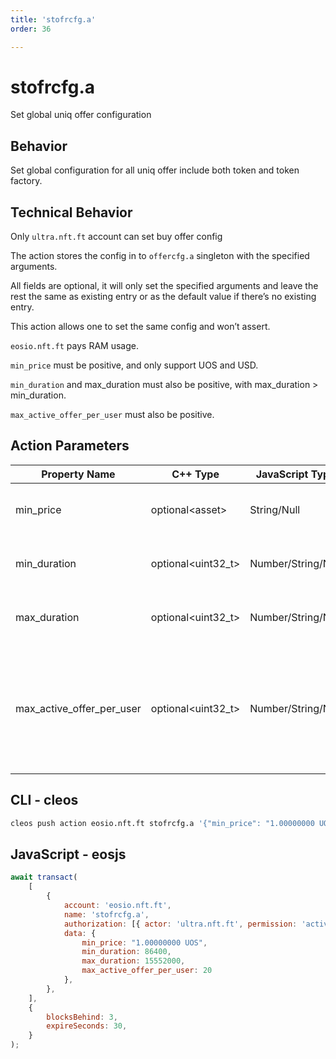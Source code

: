 ```yaml
---
title: 'stofrcfg.a'
order: 36

---
```


# stofrcfg.a

Set global uniq offer configuration

## Behavior

Set global configuration for all uniq offer include both token and token factory.

## Technical Behavior

Only `ultra.nft.ft` account can set buy offer config

The action stores the config in to `offercfg.a` singleton with the specified arguments.

All fields are optional, it will only set the specified arguments and leave the rest the same as existing entry or as the default value if there’s no existing entry.

This action allows one to set the same config and won’t assert.

`eosio.nft.ft` pays RAM usage.

`min_price` must be positive, and only support UOS and USD.

`min_duration` and max_duration must also be positive, with max_duration > min_duration.

`max_active_offer_per_user` must also be positive.

## Action Parameters

| Property Name             | C++ Type            | JavaScript Type    | Definition                                                              |
| ------------------------- | ------------------- | ------------------ | ----------------------------------------------------------------------- |
| min_price                 | optional\<asset>    | String/Null        | Minimum allowed offer price                                             |
| min_duration              | optional\<uint32_t> | Number/String/Null | Minimum allowed offer duration                                          |
| max_duration              | optional\<uint32_t> | Number/String/Null | Maximum allowed offer duration                                          |
| max_active_offer_per_user | optional\<uint32_t> | Number/String/Null | Maximum allowed offer number, in includes both token and factory offers |

## CLI - cleos

```bash
cleos push action eosio.nft.ft stofrcfg.a '{"min_price": "1.00000000 UOS", "min_duration": 86400, "max_duration": 15552000, "max_active_offer_per_user": 20}' -p ultra.nft.ft@active
```

## JavaScript - eosjs

```js
await transact(
    [
        {
            account: 'eosio.nft.ft',
            name: 'stofrcfg.a',
            authorization: [{ actor: 'ultra.nft.ft', permission: 'active' }],
            data: {
                min_price: "1.00000000 UOS",
                min_duration: 86400,
                max_duration: 15552000,
                max_active_offer_per_user: 20
            },
        },
    ],
    {
        blocksBehind: 3,
        expireSeconds: 30,
    }
);
```
